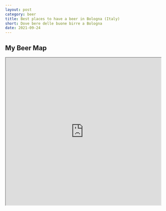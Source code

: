 ```yaml
---
layout: post
category: beer
title: Best places to have a beer in Bologna (Italy)
short: Dove bere delle buone birre a Bologna
date: 2021-09-24
---
```


## My Beer Map

<iframe src="https://www.google.com/maps/d/u/0/embed?mid=1u8LFenkoIRwgoj32Sj4En02kEzu6GuGs" style="width:100%" height="480"></iframe>
